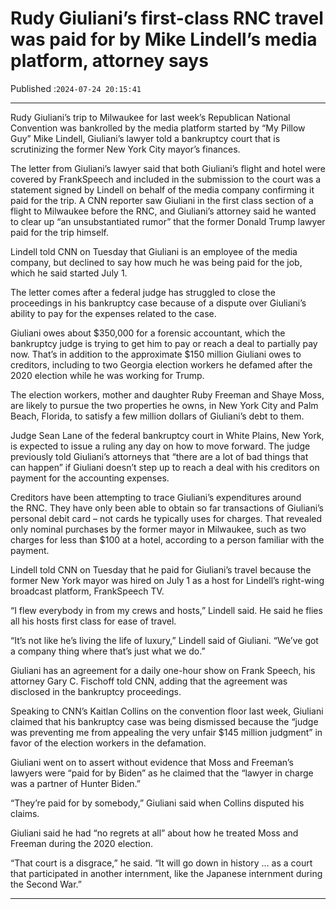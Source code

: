 # Rudy Giuliani’s first-class RNC travel was paid for by Mike Lindell’s media platform, attorney says

Published :`2024-07-24 20:15:41`

---

Rudy Giuliani’s trip to Milwaukee for last week’s Republican National Convention was bankrolled by the media platform started by “My Pillow Guy” Mike Lindell, Giuliani’s lawyer told a bankruptcy court that is scrutinizing the former New York City mayor’s finances.

The letter from Giuliani’s lawyer said that both Giuliani’s flight and hotel were covered by FrankSpeech and included in the submission to the court was a statement signed by Lindell on behalf of the media company confirming it paid for the trip. A CNN reporter saw Giuliani in the first class section of a flight to Milwaukee before the RNC, and Giuliani’s attorney said he wanted to clear up “an unsubstantiated rumor” that the former Donald Trump lawyer paid for the trip himself.

Lindell told CNN on Tuesday that Giuliani is an employee of the media company, but declined to say how much he was being paid for the job, which he said started July 1.

The letter comes after a federal judge has struggled to close the proceedings in his bankruptcy case because of a dispute over Giuliani’s ability to pay for the expenses related to the case.

Giuliani owes about $350,000 for a forensic accountant, which the bankruptcy judge is trying to get him to pay or reach a deal to partially pay now. That’s in addition to the approximate $150 million Giuliani owes to creditors, including to two Georgia election workers he defamed after the 2020 election while he was working for Trump.

The election workers, mother and daughter Ruby Freeman and Shaye Moss, are likely to pursue the two properties he owns, in New York City and Palm Beach, Florida, to satisfy a few million dollars of Giuliani’s debt to them.

Judge Sean Lane of the federal bankruptcy court in White Plains, New York, is expected to issue a ruling any day on how to move forward. The judge previously told Giuliani’s attorneys that “there are a lot of bad things that can happen” if Giuliani doesn’t step up to reach a deal with his creditors on payment for the accounting expenses.

Creditors have been attempting to trace Giuliani’s expenditures around the RNC. They have only been able to obtain so far transactions of Giuliani’s personal debit card – not cards he typically uses for charges. That revealed only nominal purchases by the former mayor in Milwaukee, such as two charges for less than $100 at a hotel, according to a person familiar with the payment.

Lindell told CNN on Tuesday that he paid for Giuliani’s travel because the former New York mayor was hired on July 1 as a host for Lindell’s right-wing broadcast platform, FrankSpeech TV.

“I flew everybody in from my crews and hosts,” Lindell said. He said he flies all his hosts first class for ease of travel.

“It’s not like he’s living the life of luxury,” Lindell said of Giuliani. “We’ve got a company thing where that’s just what we do.”

Giuliani has an agreement for a daily one-hour show on Frank Speech, his attorney Gary C. Fischoff told CNN, adding that the agreement was disclosed in the bankruptcy proceedings.

Speaking to CNN’s Kaitlan Collins on the convention floor last week, Giuliani claimed that his bankruptcy case was being dismissed because the “judge was preventing me from appealing the very unfair $145 million judgment” in favor of the election workers in the defamation.

Giuliani went on to assert without evidence that Moss and Freeman’s lawyers were “paid for by Biden” as he claimed that the “lawyer in charge was a partner of Hunter Biden.”

“They’re paid for by somebody,” Giuliani said when Collins disputed his claims.

Giuliani said he had “no regrets at all” about how he treated Moss and Freeman during the 2020 election.

“That court is a disgrace,” he said. “It will go down in history … as a court that participated in another internment, like the Japanese internment during the Second War.”

---

